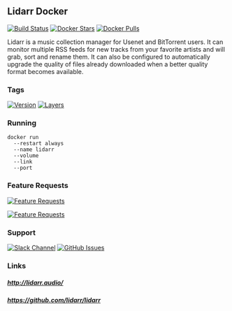 [issues_url]: https://github.com/stlouisn/lidarr_docker/issues
[slack_url]: https://stlouisn.slack.com/messages/CAAUWAYM9
[feature_url]: http://feathub.com/stlouisn/lidarr_docker?format=svg
[features_url_1]: http://feathub.com/stlouisn/lidarr_docker?format=svg
[features_url_2]: http://feathub.com/stlouisn/lidarr_docker

## Lidarr Docker

[![Build Status](https://travis-ci.org/stlouisn/lidarr_docker.svg?branch=master)](https://travis-ci.org/stlouisn/lidarr_docker)
[![Docker Stars](https://img.shields.io/docker/stars/stlouisn/lidarr.svg)](https://hub.docker.com/r/stlouisn/lidarr/)
[![Docker Pulls](https://img.shields.io/docker/pulls/stlouisn/lidarr.svg)](https://hub.docker.com/r/stlouisn/lidarr/)

Lidarr is a music collection manager for Usenet and BitTorrent users. It can monitor multiple RSS feeds for new tracks from your favorite artists and will grab, sort and rename them. It can also be configured to automatically upgrade the quality of files already downloaded when a better quality format becomes available.

### Tags

[![Version](https://images.microbadger.com/badges/version/stlouisn/lidarr.svg)](https://microbadger.com/images/stlouisn/lidarr)
[![Layers](https://images.microbadger.com/badges/image/stlouisn/lidarr.svg)](https://microbadger.com/images/stlouisn/lidarr)

### Running

```
docker run
  --restart always
  --name lidarr
  --volume
  --link 
  --port
```

### Feature Requests

[![Feature Requests](http://feathub.com/stlouisn/lidarr_docker?format=svg)](http://feathub.com/stlouisn/lidarr_docker)

[![Feature Requests][feature_url]][features_url_2]

### Support

[![Slack Channel](https://img.shields.io/badge/-message-no.svg?colorA=a7a7a7&colorB=3eb991&logo=slack)][slack_url]
[![GitHub Issues](https://img.shields.io/badge/-issues-no.svg?colorA=a7a7a7&colorB=e01563&logo=github)][issues_url]

### Links

##### *http://lidarr.audio/*
##### *https://github.com/lidarr/lidarr*
